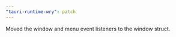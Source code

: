 ```yaml
---
"tauri-runtime-wry": patch
---
```


Moved the window and menu event listeners to the window struct.
